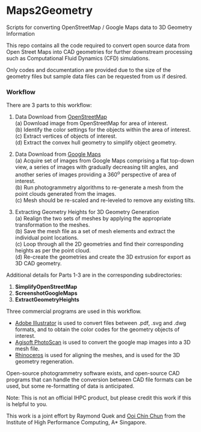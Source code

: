# Maps2Geometry
Scripts for converting OpenStreetMap / Google Maps data to 3D Geometry Information

This repo contains all the code required to convert open source data from Open Street Maps into CAD geometries for further downstream processing such as Computational Fluid Dynamics (CFD) simulations.

Only codes and documentation are provided due to the size of the geometry files but sample data files can be requested from us if desired.

### Workflow
There are 3 parts to this workflow:

1. Data Download from [OpenStreetMap](https://www.openstreetmap.org)  
   (a) Download image from OpenStreetMap for area of interest.   
   (b) Identify the color settings for the objects within the area of interest.  
   (c) Extract vertices of objects of interest.  
   (d) Extract the convex hull geometry to simplify object geometry.  

2. Data Download from [Google Maps](https://maps.google.com)  
   (a) Acquire set of images from Google Maps comprising a flat top-down view, a series of images with gradually decreasing tilt angles, and another series of images providing a 360<sup>o</sup> perspective of area of interest.  
   (b) Run photogrammetry algorithms to re-generate a mesh from the point clouds generated from the images.  
   (c) Mesh should be re-scaled and re-leveled to remove any existing tilts.  

3. Extracting Geometry Heights for 3D Geometry Generation  
   (a) Realign the two sets of meshes by applying the appropriate transformation to the meshes.  
   (b) Save the mesh file as a set of mesh elements and extract the individual point locations.  
   (c) Loop through all the 2D geometries and find their corresponding heights as per the point cloud.  
   (d) Re-create the geometries and create the 3D extrusion for export as 3D CAD geometry.  

Additional details for Parts 1-3 are in the corresponding subdirectories:
1. <b>SimplifyOpenStreetMap</b>
2. <b>ScreenshotGoogleMaps</b>
3. <b>ExtractGeometryHeights</b>

Three commercial programs are used in this workflow.  
 - [Adobe Illustrator](https://www.adobe.com/sea/products/illustrator.html) is used to convert files between .pdf, .svg and .dwg formats, and to obtain the color codes for the geometry objects of interest.  
 - [Agisoft PhotoScan](https://www.agisoft.com) is used to convert the google map images into a 3D mesh file.  
 - [Rhinoceros](https://www.rhino3d.com) is used for aligning the meshes, and is used for the 3D geometry regeneration.  
 
Open-source photogrammetry software exists, and open-source CAD programs that can handle the conversion between CAD file formats can be used, but some re-formatting of data is anticipated.

Note: This is not an official IHPC product, but please credit this work if this is helpful to you.

This work is a joint effort by Raymond Quek and [Ooi Chin Chun](mailto:ooicc@ihpc.a-star.edu.sg) from the Institute of High Performance Computing, A* Singapore.
